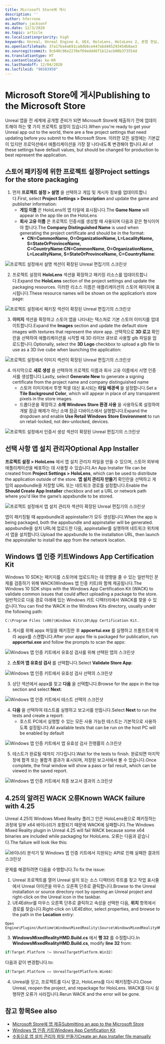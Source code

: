 ```yaml
---
title: Microsoft Store에 게시
description: ''
author: hferrone
ms.author: jacksonf
ms.date: 12/3/2020
ms.topic: article
ms.localizationpriority: high
keywords: Unreal, Unreal Engine 4, UE4, HoloLens, HoloLens 2, 혼합 현실, 개발, 문서화, 가이드, 기능, 혼합 현실 헤드셋, windows mixed reality 헤드셋, 가상 현실 헤드셋, 게시, 배포, Microsoft store
ms.openlocfilehash: 37a17ba4a691ca8db6ce447abd485293454b8ae3
ms.sourcegitcommit: 9c640c96e2270ef69edd46f1b12acb00b373554d
ms.translationtype: HT
ms.contentlocale: ko-KR
ms.lasthandoff: 12/04/2020
ms.locfileid: "96583950"
---
```

# <a name="publishing-to-the-microsoft-store"></a><span data-ttu-id="cd11f-103">Microsoft Store에 게시</span><span class="sxs-lookup"><span data-stu-id="cd11f-103">Publishing to the Microsoft Store</span></span>

<span data-ttu-id="cd11f-104">Unreal 앱을 전 세계에 공개할 준비가 되면 Microsoft Store에 제출하기 전에 업데이트해야 하는 몇 가지 프로젝트 설정이 있습니다.</span><span class="sxs-lookup"><span data-stu-id="cd11f-104">When you're ready to get your Unreal app out to the world, there are a few project settings that need updating before you submit to the Microsoft Store.</span></span> <span data-ttu-id="cd11f-105">이러한 모든 설정에는 기본값이 있지만 프로덕션에서 애플리케이션을 가장 잘 나타내도록 변경해야 합니다.</span><span class="sxs-lookup"><span data-stu-id="cd11f-105">All of these settings have default values, but should be changed for production to best represent the application.</span></span>

## <a name="project-settings-for-the-store-packaging"></a><span data-ttu-id="cd11f-106">스토어 패키징에 위한 프로젝트 설정</span><span class="sxs-lookup"><span data-stu-id="cd11f-106">Project settings for the store packaging</span></span>

1. <span data-ttu-id="cd11f-107">먼저 **프로젝트 설정 > 설명** 을 선택하고 게임 및 게시자 정보를 업데이트합니다.</span><span class="sxs-lookup"><span data-stu-id="cd11f-107">First, select **Project Settings > Description** and update the game and publisher information:</span></span> 
    * <span data-ttu-id="cd11f-108">**게임 이름** 은 HoloLens의 앱 타일에 표시됩니다.</span><span class="sxs-lookup"><span data-stu-id="cd11f-108">The **Game Name** will appear in the app tile on the HoloLens</span></span>
    * <span data-ttu-id="cd11f-109">**회사 고유 이름** 은 프로젝트 인증서를 생성할 때 사용되며 다음과 같은 형식이어야 합니다.</span><span class="sxs-lookup"><span data-stu-id="cd11f-109">The **Company Distinguished Name** is used when generating the project certificate and should be in the format:</span></span> 
        * <span data-ttu-id="cd11f-110">**CN=CommonName, O=OrganizationName, L=LocalityName, S=StateOrProvinceName, C=CountryName**:</span><span class="sxs-lookup"><span data-stu-id="cd11f-110">**CN=CommonName, O=OrganizationName, L=LocalityName, S=StateOrProvinceName, C=CountryName**:</span></span>

![프로젝트 설정에서 설명 섹션이 확장된 Unreal 편집기의 스크린샷](images/unreal-publishing-img-01.png)

2. <span data-ttu-id="cd11f-112">프로젝트 설정의 **HoloLens** 섹션을 확장하고 패키징 리소스를 업데이트합니다.</span><span class="sxs-lookup"><span data-stu-id="cd11f-112">Expand the **HoloLens** section of the project settings and update the packaging resources.</span></span>  <span data-ttu-id="cd11f-113">이러한 리소스 이름은 애플리케이션의 스토어 페이지에 표시됩니다.</span><span class="sxs-lookup"><span data-stu-id="cd11f-113">These resource names will be shown on the application’s store page:</span></span>

![프로젝트 설정에서 패키징 섹션이 확장된 Unreal 편집기의 스크린샷](images/unreal-publishing-img-02.png)

3. <span data-ttu-id="cd11f-115">**이미지** 섹션을 확장하고 스토어 앱을 나타내는 텍스처로 기본 스토어 이미지를 업데이트합니다.</span><span class="sxs-lookup"><span data-stu-id="cd11f-115">Expand the **Images** section and update the default store images with textures that represent the store app.</span></span>  <span data-ttu-id="cd11f-116">선택적으로 **3D 로고** 확인란을 선택하여 애플리케이션을 시작할 때 3D 라이브 큐브로 사용할 glb 파일을 업로드합니다.</span><span class="sxs-lookup"><span data-stu-id="cd11f-116">Optionally, select the **3D Logo** checkbox to upload a glb file to use as a 3D live cube when launching the application:</span></span>

![프로젝트 설정에서 이미지 섹션이 확장된 Unreal 편집기의 스크린샷](images/unreal-publishing-img-03.png)

4. <span data-ttu-id="cd11f-118">마지막으로 **새로 생성** 을 선택하여 프로젝트 이름과 회사 고유 이름에서 서명 인증서를 생성합니다.</span><span class="sxs-lookup"><span data-stu-id="cd11f-118">Lastly, select **Generate New** to generate a signing certificate from the project name and company distinguished name</span></span>  
    * <span data-ttu-id="cd11f-119">스토어 이미지에서 투명 픽셀 대신 표시되는 **타일 배경색** 을 설정합니다.</span><span class="sxs-lookup"><span data-stu-id="cd11f-119">Set a **Tile Background Color**, which will appear in place of any transparent pixels in the store images.</span></span>
    * <span data-ttu-id="cd11f-120">드롭다운을 확장하고 **소매 Windows Store 환경 사용** 을 사용하도록 설정하여 개발 잠금 해제가 아닌 소매 잠금 디바이스에서 실행합니다.</span><span class="sxs-lookup"><span data-stu-id="cd11f-120">Expand the dropdown and enable **Use Retail Windows Store Environment** to run on retail-locked, not dev-unlocked, devices.</span></span>

![프로젝트 설정에서 인증서 생성 섹션이 확장된 Unreal 편집기의 스크린샷](images/unreal-publishing-img-04.png)

## <a name="optional-app-installer"></a><span data-ttu-id="cd11f-122">선택 사항 앱 설치 관리자</span><span class="sxs-lookup"><span data-stu-id="cd11f-122">Optional App Installer</span></span>

<span data-ttu-id="cd11f-123">**프로젝트 설정 > HoloLens** 에서 앱 설치 관리자 파일을 만들 수 있으며, 스토어 외부에 애플리케이션을 배포하는 데 사용할 수 있습니다.</span><span class="sxs-lookup"><span data-stu-id="cd11f-123">An App Installer file can be created from **Project Settings > HoloLens**, which can be used to distribute the application outside of the store.</span></span>  <span data-ttu-id="cd11f-124">**앱 설치 관리자 만들기** 확인란을 선택하고 게임의 appxbundle을 저장할 URL 또는 네트워크 경로를 설정합니다.</span><span class="sxs-lookup"><span data-stu-id="cd11f-124">Enable the **Should Create App Installer** checkbox and set a URL or network path where you'd like the game’s appxbundle to be stored.</span></span>  

![프로젝트 설정에서 앱 설치 관리자 섹션이 확장된 Unreal 편집기의 스크린샷](images/unreal-publishing-img-05.png)

<span data-ttu-id="cd11f-126">앱이 패키징될 때 appxbundle과 appinstaller가 모두 생성됩니다.</span><span class="sxs-lookup"><span data-stu-id="cd11f-126">When the app is being packaged, both the appxbundle and appinstaller will be generated.</span></span>  <span data-ttu-id="cd11f-127">appxbundle을 설치 URL에 업로드한 다음, appinstaller를 실행하여 네트워크 위치에서 앱을 설치합니다.</span><span class="sxs-lookup"><span data-stu-id="cd11f-127">Upload the appxbundle to the installation URL, then launch the appinstaller to install the app from the network location.</span></span>

## <a name="windows-app-certification-kit"></a><span data-ttu-id="cd11f-128">Windows 앱 인증 키트</span><span class="sxs-lookup"><span data-stu-id="cd11f-128">Windows App Certification Kit</span></span>

<span data-ttu-id="cd11f-129">Windows 10 SDK는 패키지를 스토어에 업로드하는 데 영향을 줄 수 있는 일반적인 문제를 검증하기 위해 WACK(Windows 앱 인증 키트)와 함께 제공됩니다.</span><span class="sxs-lookup"><span data-stu-id="cd11f-129">The Windows 10 SDK ships with the Windows App Certification Kit (WACK) to validate common issues that could affect uploading a package to the store.</span></span>  <span data-ttu-id="cd11f-130">일반적으로 다음 경로 아래에 있는 Windows 키트 디렉터리에서 WACK를 찾을 수 있습니다.</span><span class="sxs-lookup"><span data-stu-id="cd11f-130">You can find the WACK in the Windows Kits directory, usually under the following path:</span></span> 

```
C:\Program Files (x86)\Windows Kits\10\App Certification Kit.
```

1. <span data-ttu-id="cd11f-131">게시를 위해 appx 파일을 패키징한 후 **appcertui.exe** 를 실행하고 프롬프트에 따라 appx를 스캔합니다.</span><span class="sxs-lookup"><span data-stu-id="cd11f-131">After your appx file is packaged for publication, run **appcertui.exe** and follow the prompts to scan the appx:</span></span>

![Windows 앱 인증 키트에서 유효성 검사를 위해 선택된 앱의 스크린샷](images/unreal-publishing-img-06.png)

2. <span data-ttu-id="cd11f-133">**스토어 앱 유효성 검사** 를 선택합니다.</span><span class="sxs-lookup"><span data-stu-id="cd11f-133">Select **Validate Store App**:</span></span>

![Windows 앱 인증 키트에서 유효성 검사 선택의 스크린샷](images/unreal-publishing-img-07.png)

3. <span data-ttu-id="cd11f-135">상단 섹션에서 appx를 찾고 **다음** 을 선택합니다.</span><span class="sxs-lookup"><span data-stu-id="cd11f-135">Browse for the appx in the top section and select **Next**:</span></span>

![Windows 앱 인증 키트에서 테스트 선택의 스크린샷](images/unreal-publishing-img-08.png)

4. <span data-ttu-id="cd11f-137">**다음** 을 선택하여 테스트를 실행하고 보고서를 만듭니다.</span><span class="sxs-lookup"><span data-stu-id="cd11f-137">Select **Next** to run the tests and create a report:</span></span>
    * <span data-ttu-id="cd11f-138">호스트 PC에서 실행할 수 있는 모든 사용 가능한 테스트는 기본적으로 사용하도록 설정됩니다.</span><span class="sxs-lookup"><span data-stu-id="cd11f-138">All available tests that can be run on the host PC will be enabled by default</span></span>

![Windows 앱 인증 키트에서 앱 유효성 검사 진행률의 스크린샷](images/unreal-publishing-img-09.png)

5. <span data-ttu-id="cd11f-140">테스트가 완료될 때까지 기다립니다.</span><span class="sxs-lookup"><span data-stu-id="cd11f-140">Wait for the tests to finish.</span></span> <span data-ttu-id="cd11f-141">완료되면 마지막 창에 합격 또는 불합격 결과가 표시되며, 저장된 보고서에서 볼 수 있습니다.</span><span class="sxs-lookup"><span data-stu-id="cd11f-141">Once complete, the final window will show a pass or fail result, which can be viewed in the saved report.</span></span>

![Windows 앱 인증 키트에서 최종 보고서 결과의 스크린샷](images/unreal-publishing-img-10.png)

## <a name="known-wack-failure-with-425"></a><span data-ttu-id="cd11f-143">4\.25의 알려진 WACK 오류</span><span class="sxs-lookup"><span data-stu-id="cd11f-143">Known WACK failure with 4.25</span></span>

<span data-ttu-id="cd11f-144">Unreal 4.25의 Windows Mixed Reality 플러그 인은 HoloLens용으로 패키징하는 과정에 일부 x64 바이너리가 포함되기 때문에 WACK에 실패합니다.</span><span class="sxs-lookup"><span data-stu-id="cd11f-144">The Windows Mixed Reality plugin in Unreal 4.25 will fail WACK because some x64 binaries are included while packaging for HoloLens.</span></span> <span data-ttu-id="cd11f-145">오류는 다음과 같습니다.</span><span class="sxs-lookup"><span data-stu-id="cd11f-145">The failure will look like this:</span></span>

![바이너리 분석기 및 Windows 앱 인증 키트에서 지원되는 API로 인해 실패한 결과의 스크린샷](images/unreal-publishing-img-11.png)

<span data-ttu-id="cd11f-147">문제를 해결하려면 다음을 수행합니다.</span><span class="sxs-lookup"><span data-stu-id="cd11f-147">To fix the issue:</span></span>
1. <span data-ttu-id="cd11f-148">Unreal 프로젝트를 열어 Unreal 설치 또는 소스 디렉터리 루트를 찾고 작업 표시줄에서 Unreal 아이콘을 마우스 오른쪽 단추로 클릭합니다.</span><span class="sxs-lookup"><span data-stu-id="cd11f-148">Browse to the Unreal installation or source directory root by opening an Unreal project and right-click on the Unreal icon in the taskbar.</span></span>
2. <span data-ttu-id="cd11f-149">UE4Editor를 마우스 오른쪽 단추로 클릭하고 속성을 선택한 다음, **위치** 항목에서 경로를 찾습니다.</span><span class="sxs-lookup"><span data-stu-id="cd11f-149">Right-click on UE4Editor, select properties, and browse to the path in the **Location** entry:</span></span>

```
Open Engine\Plugins\Runtime\WindowsMixedReality\Source\WindowsMixedRealityHMD\WindowsMixedRealityHMD.Build.cs.
```

3. <span data-ttu-id="cd11f-150">**WindowsMixedRealityHMD.Build.cs** 에서 **행 32** 를 수정합니다.</span><span class="sxs-lookup"><span data-stu-id="cd11f-150">In **WindowsMixedRealityHMD.Build.cs**, modify **line 32** from:</span></span>

```cpp
if(Target.Platform != UnrealTargetPlatform.Win32)
```

<span data-ttu-id="cd11f-151">다음과 같이 변경합니다.</span><span class="sxs-lookup"><span data-stu-id="cd11f-151">to:</span></span>

```cpp
if(Target.Platform == UnrealTargetPlatform.Win64)

```

4. <span data-ttu-id="cd11f-152">Unreal을 닫고, 프로젝트를 다시 열고, HoloLens를 다시 패키징합니다.</span><span class="sxs-lookup"><span data-stu-id="cd11f-152">Close Unreal, reopen the project, and repackage for HoloLens.</span></span>  <span data-ttu-id="cd11f-153">WACK를 다시 실행하면 오류가 사라집니다.</span><span class="sxs-lookup"><span data-stu-id="cd11f-153">Rerun WACK and the error will be gone.</span></span> 

## <a name="see-also"></a><span data-ttu-id="cd11f-154">참고 항목</span><span class="sxs-lookup"><span data-stu-id="cd11f-154">See also</span></span>
* [<span data-ttu-id="cd11f-155">Microsoft Store에 앱 제출</span><span class="sxs-lookup"><span data-stu-id="cd11f-155">Submitting an app to the Microsoft Store</span></span>](../../distribute/submitting-an-app-to-the-microsoft-store.md)
* [<span data-ttu-id="cd11f-156">Windows 앱 인증 키트</span><span class="sxs-lookup"><span data-stu-id="cd11f-156">Windows App Certification Kit</span></span>](https://developer.microsoft.com/windows/downloads/app-certification-kit)
* [<span data-ttu-id="cd11f-157">수동으로 앱 설치 관리자 파일 만들기</span><span class="sxs-lookup"><span data-stu-id="cd11f-157">Create an App Installer file manually</span></span>](https://docs.microsoft.com/windows/msix/app-installer/how-to-create-appinstaller-file)